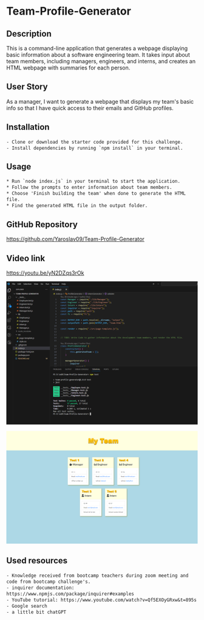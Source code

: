 # Team-Profile-Generator

## Description

This is a command-line application that generates a webpage displaying basic information about a software engineering team. It takes input about team members, including managers, engineers, and interns, and creates an HTML webpage with summaries for each person.

## User Story
As a manager, I want to generate a webpage that displays my team's basic info so that I have quick access to their emails and GitHub profiles.

## Installation 
    - Clone or download the starter code provided for this challenge.
    - Install dependencies by running `npm install` in your terminal.

## Usage
    * Run `node index.js` in your terminal to start the application.
    * Follow the prompts to enter information about team members.
    * Choose 'Finish building the team' when done to generate the HTML file.
    * Find the generated HTML file in the output folder.

## GitHub Repository
https://github.com/Yaroslav09/Team-Profile-Generator

## Video link
https://youtu.be/yN2DZqs3rOk

![image](./src/img/test_pass.png)

![image](./src/img/team_profile_html.png)


## Used resources
    - Knowledge received from bootcamp teachers during zoom meeting and code from bootcamp challenge's.
    - inquirer documentation: https://www.npmjs.com/package/inquirer#examples
    - YouTube tutorial: https://www.youtube.com/watch?v=Qf5EXOyGRxw&t=895s    
    - Google search
    - a little bit chatGPT